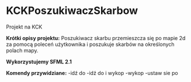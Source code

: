 KCKPoszukiwaczSkarbow
=====================

Projekt na KCK

**Krótki opisy projektu:** Poszukiwacz skarbu przemieszcza się po mapie 2d za pomocą poleceń użytkownika i poszukuje skarbów na określonych polach mapy.

**Wykorzystujemy SFML 2.1**

**Komendy przywidziane:**
-idź do <nazwa obiektu>
-idź do <nazwa obiektu> i wykop
-wykop
-ustaw sie po <nazwa kierunku> <nazwa obiektu>
